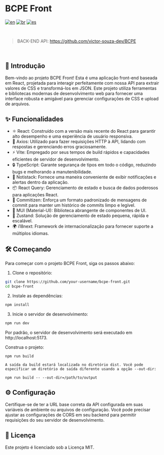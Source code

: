 # BCPE Front

[![en](https://img.shields.io/badge/lang-en-red.svg)](https://github.com/victor-souza-dev/BCPE_Front/blob/main/README.md)
[![br](https://img.shields.io/badge/lang-br-green.svg)](https://github.com/victor-souza-dev/BCPE_Front/blob/main/README-br.md)
[![es](https://img.shields.io/badge/lang-es-orange.svg)](https://github.com/victor-souza-dev/BCPE_Front/blob/main/README-es.md)

<br />

> BACK-END API: https://github.com/victor-souza-dev/BCPE

<br />

## 🚀 Introdução
Bem-vindo ao projeto BCPE Front! Esta é uma aplicação front-end baseada em React, projetada para interagir perfeitamente com nossa API para extrair valores de CSS e transformá-los em JSON. Este projeto utiliza ferramentas e bibliotecas modernas de desenvolvimento web para fornecer uma interface robusta e amigável para gerenciar configurações de CSS e upload de arquivos.

## ✨ Funcionalidades
- ⚛️ React: Construído com a versão mais recente do React para garantir alto desempenho e uma experiência de usuário responsiva.
- 📡 Axios: Utilizado para fazer requisições HTTP à API, lidando com respostas e gerenciando erros graciosamente.
- ⚡ Vite: Empregado por seus tempos de build rápidos e capacidades eficientes de servidor de desenvolvimento.
- 🔒 TypeScript: Garante segurança de tipos em todo o código, reduzindo bugs e melhorando a manutenibilidade.
- 🔔 Notistack: Fornece uma maneira conveniente de exibir notificações e alertas dentro da aplicação.
- 📦 React Query: Gerenciamento de estado e busca de dados poderosos para aplicações React.
- 📝 Commitizen: Enforça um formato padronizado de mensagens de commit para manter um histórico de commits limpo e legível.
- 🎨 MUI (Material-UI): Biblioteca abrangente de componentes de UI.
- 💾 Zustand: Solução de gerenciamento de estado pequena, rápida e escalável.
- 🌍 i18next: Framework de internacionalização para fornecer suporte a múltiplos idiomas.

## 🛠️ Começando
Para começar com o projeto BCPE Front, siga os passos abaixo:

1. Clone o repositório:

```bash
git clone https://github.com/your-username/bcpe-front.git
cd bcpe-front
```
2. Instale as dependências:
```bash
npm install
```
3. Inicie o servidor de desenvolvimento:
```bash
npm run dev
```
Por padrão, o servidor de desenvolvimento será executado em http://localhost:5173.

Construa o projeto:

```
npm run build

A saída da build estará localizada no diretório dist. Você pode especificar um diretório de saída diferente usando a opção --out-dir:
```

```
npm run build -- --out-dir=/path/to/output
```

## ⚙️ Configuração
Certifique-se de ter a URL base correta da API configurada em suas variáveis de ambiente ou arquivos de configuração. Você pode precisar ajustar as configurações de CORS em seu backend para permitir requisições do seu servidor de desenvolvimento.

## 📜 Licença
Este projeto é licenciado sob a Licença MIT.

